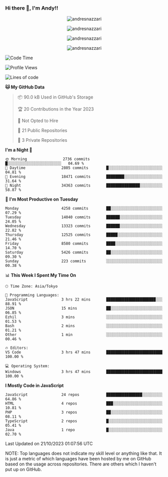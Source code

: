 ### Hi there 👋, I'm Andy!!

<p align="center" >
  <img src="https://github-profile-trophy.vercel.app/?username=AndresNazzari&theme=dracula&column=-1" alt="andresnazzari"/>
</p>

<p align="center">
  <img  src="https://github-readme-stats.vercel.app/api?username=AndresNazzari&count_private=true&show_icons=true&theme=dracula" alt="andresnazzari"/>
</p>
<p align="center">
  <img  src="https://github-readme-stats.vercel.app/api/top-langs/?username=AndresNazzari&layout=compact" alt="andresnazzari"/>
</p>
<p align="center" >
  <img src="https://github-readme-stats.vercel.app/api/wakatime?username=AndresNazzari" alt="andresnazzari"/>
</p>

<!--START_SECTION:waka-->
![Code Time](http://img.shields.io/badge/Code%20Time-966%20hrs%209%20mins-blue)

![Profile Views](http://img.shields.io/badge/Profile%20Views-0-blue)

![Lines of code](https://img.shields.io/badge/From%20Hello%20World%20I%27ve%20Written-13.3%20million%20lines%20of%20code-blue)

**🐱 My GitHub Data** 

> 📦 90.0 kB Used in GitHub's Storage 
 > 
> 🏆 20 Contributions in the Year 2023
 > 
> 🚫 Not Opted to Hire
 > 
> 📜 21 Public Repositories 
 > 
> 🔑 3 Private Repositories 
 > 
**I'm a Night 🦉** 

```text
🌞 Morning                2736 commits        █░░░░░░░░░░░░░░░░░░░░░░░░   04.69 % 
🌆 Daytime                2805 commits        █░░░░░░░░░░░░░░░░░░░░░░░░   04.81 % 
🌃 Evening                18471 commits       ████████░░░░░░░░░░░░░░░░░   31.64 % 
🌙 Night                  34363 commits       ███████████████░░░░░░░░░░   58.87 % 
```
📅 **I'm Most Productive on Tuesday** 

```text
Monday                   4258 commits        ██░░░░░░░░░░░░░░░░░░░░░░░   07.29 % 
Tuesday                  14040 commits       ██████░░░░░░░░░░░░░░░░░░░   24.05 % 
Wednesday                13323 commits       ██████░░░░░░░░░░░░░░░░░░░   22.82 % 
Thursday                 12525 commits       █████░░░░░░░░░░░░░░░░░░░░   21.46 % 
Friday                   8580 commits        ████░░░░░░░░░░░░░░░░░░░░░   14.70 % 
Saturday                 5426 commits        ██░░░░░░░░░░░░░░░░░░░░░░░   09.30 % 
Sunday                   223 commits         ░░░░░░░░░░░░░░░░░░░░░░░░░   00.38 % 
```


📊 **This Week I Spent My Time On** 

```text
🕑︎ Time Zone: Asia/Tokyo

💬 Programming Languages: 
JavaScript               3 hrs 22 mins       ██████████████████████░░░   88.91 % 
JSON                     15 mins             ██░░░░░░░░░░░░░░░░░░░░░░░   06.85 % 
Ezhil                    3 mins              ░░░░░░░░░░░░░░░░░░░░░░░░░   01.53 % 
Bash                     2 mins              ░░░░░░░░░░░░░░░░░░░░░░░░░   01.21 % 
Other                    1 min               ░░░░░░░░░░░░░░░░░░░░░░░░░   00.46 % 

🔥 Editors: 
VS Code                  3 hrs 47 mins       █████████████████████████   100.00 % 

💻 Operating System: 
Windows                  3 hrs 47 mins       █████████████████████████   100.00 % 
```

**I Mostly Code in JavaScript** 

```text
JavaScript               24 repos            ████████████████░░░░░░░░░   64.86 % 
HTML                     4 repos             ███░░░░░░░░░░░░░░░░░░░░░░   10.81 % 
PHP                      3 repos             ██░░░░░░░░░░░░░░░░░░░░░░░   08.11 % 
TypeScript               2 repos             █░░░░░░░░░░░░░░░░░░░░░░░░   05.41 % 
Java                     1 repo              █░░░░░░░░░░░░░░░░░░░░░░░░   02.70 % 
```




 Last Updated on 21/10/2023 01:07:56 UTC
<!--END_SECTION:waka-->

NOTE: Top languages does not indicate my skill level or anything like that. It is just a metric of which languages have been hosted by me on GitHub based on the usage across repositories. There are others which I haven't put up on GitHub.

<!-- Here are some ideas to get you started:

-   🔭 I’m currently working on ...
-   🌱 I’m currently learning ...
-   👯 I’m looking to collaborate on ...
-   🤔 I’m looking for help with ...
-   💬 Ask me about ...
-   📫 How to reach me: ...
-   😄 Pronouns: ...
-   ⚡ Fun fact: ... -->
